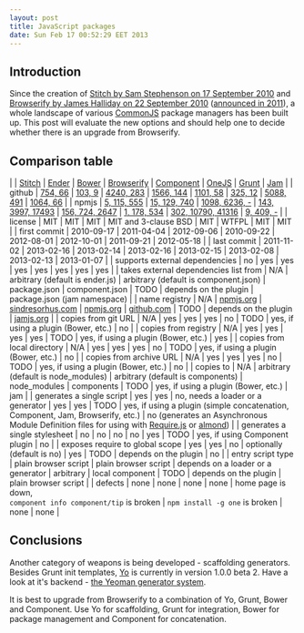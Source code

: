 ```yaml
---
layout: post
title: JavaScript packages
date: Sun Feb 17 00:52:29 EET 2013
---
```

<style>
table {
    white-space: nowrap;
}
</style>

## Introduction
Since the creation of [Stitch by Sam Stephenson on 17 September 2010](https://github.com/sstephenson/stitch/commit/a734eceb99f431b37d2693e1fe64195f76e159ec) and [Browserify by James Halliday on 22 September 2010](https://github.com/substack/node-browserify/commit/b0363ae3d5749b3f7e722b21c65484fdf634acf3) ([announced in 2011](http://substack.net/posts/24ab8c/browserify-browser-side-require-for-your-node-js)),
a whole landscape of various [CommonJS](http://www.commonjs.org/) package managers has been built up.
This post will evaluate the new options
and should help one to decide whether there is an upgrade from Browserify.

## Comparison table

| | [Stitch](https://github.com/sstephenson/stitch) | [Ender](http://ender.jit.su) | [Bower](http://twitter.github.com/bower/) | [Browserify](http://browserify.org/) | [Component](http://component.io/) | [OneJS](https://github.com/azer/onejs) | [Grunt](http://gruntjs.com/) | [Jam](http://jamjs.org/) |
| github | [754, 66](https://github.com/sstephenson/stitch) | [103, 9](https://github.com/ender-js/Ender) | [4240, 283](https://github.com/twitter/bower) | [1566, 144](https://github.com/substack/node-browserify) | [1101, 58](https://github.com/component/component) | [325, 12](https://github.com/azer/onejs) | [5088, 491](https://github.com/gruntjs/grunt) | [1064, 66](https://github.com/caolan/jam) |
| npmjs | [5, 115, 555](https://npmjs.org/package/stitch) | [15, 129, 740](https://npmjs.org/package/ender) | [1098, 6236, -](https://npmjs.org/package/bower) | [143, 3997, 17493](https://npmjs.org/package/browserify) | [156, 724, 2647](https://npmjs.org/package/component) | [1, 178, 534](https://npmjs.org/package/one) | [302, 10790, 41316](https://npmjs.org/package/grunt) | [9, 409, -](https://npmjs.org/package/jamjs) |
| license | MIT | MIT | MIT | MIT and 3-clause BSD | MIT | WTFPL | MIT | MIT |
| first commit | 2010-09-17 | 2011-04-04 | 2012-09-06 | 2010-09-22 | 2012-08-01 | 2012-10-01 | 2011-09-21 | 2012-05-18 |
| last commit | 2011-11-02 | 2013-02-16 | 2013-02-14 | 2013-02-16 | 2013-02-15 | 2013-02-08 | 2013-02-13 | 2013-01-07 |
| supports external dependencies | no | yes | yes | yes | yes | yes | yes | yes |
| takes external dependencies list from | N/A | arbitrary (default is ender.js) | arbitrary (default is component.json) | package.json | component.json | TODO | depends on the plugin | package.json (jam namespace) |
| name registry | N/A | [npmjs.org](https://npmjs.org) | [sindresorhus.com](http://sindresorhus.com/bower-components/) | [npmjs.org](https://npmjs.org) | [github.com](https://github.com) | TODO | depends on the plugin | [jamjs.org](http://jamjs.org/) |
| copies from git URL | N/A | yes | yes | yes | no | TODO | yes, if using a plugin (Bower, etc.) | no |
| copies from registry | N/A | yes | yes | yes | yes | TODO | yes, if using a plugin (Bower, etc.) | yes |
| copies from local directory | N/A | yes | yes | yes | no | TODO | yes, if using a plugin (Bower, etc.) | no |
| copies from archive URL | N/A | yes | yes | yes | no | TODO | yes, if using a plugin (Bower, etc.) | no |
| copies to | N/A | arbitrary (default is node_modules) | arbitrary (default is components) | node_modules | components | TODO | yes, if using a plugin (Bower, etc.) | jam |
| generates a single script | yes | yes | no, needs a loader or a generator | yes | yes | TODO | yes, if using a plugin (simple concatenation, Component, Jam, Browserify, etc.) | no (generates an Asynchronous Module Definition files for using with [Require.js](http://requirejs.org/) or [almond](https://github.com/jrburke/almond)) |
| generates a single stylesheet | no | no | no | no | yes | TODO | yes, if using Component plugin | no |
| exposes require to global scope | yes | yes | no | optionally (default is no) | yes | TODO | depends on the plugin | no |
| entry script type | plain browser script | plain browser script | depends on a loader or a generator | arbitrary | local component | TODO | depends on the plugin | plain browser script |
| defects | none | none | none | none | home page is down,<br>`component info component/tip` is broken | `npm install -g one` is broken | none | none |

## Conclusions

Another category of weapons is being developed - scaffolding generators. Besides Grunt init templates, [Yo](http://yeoman.io) is currently in version 1.0.0 beta 2. Have a look at it's backend - [the Yeoman generator system](https://github.com/yeoman/generator).

It is best to upgrade from Browserify to a combination of Yo, Grunt, Bower and Component. Use Yo for scaffolding, Grunt for integration, Bower for package management and Component for concatenation.
